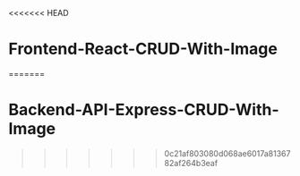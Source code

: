 <<<<<<< HEAD
# Frontend-React-CRUD-With-Image
=======
# Backend-API-Express-CRUD-With-Image
>>>>>>> 0c21af803080d068ae6017a8136782af264b3eaf
